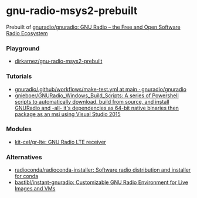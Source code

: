 gnu-radio-msys2-prebuilt
========================
Prebuilt of [gnuradio/gnuradio: GNU Radio – the Free and Open Software Radio Ecosystem](https://github.com/gnuradio/gnuradio)

### Playground
- [dirkarnez/gnu-radio-msys2-prebuilt](https://github.com/dirkarnez/gnu-radio-msys2-prebuilt)

### Tutorials
- [gnuradio/.github/workflows/make-test.yml at main · gnuradio/gnuradio](https://github.com/gnuradio/gnuradio/blob/main/.github/workflows/make-test.yml)
- [gnieboer/GNURadio_Windows_Build_Scripts: A series of Powershell scripts to automatically download, build from source, and install GNURadio and -all- it's dependencies as 64-bit native binaries then package as an msi using Visual Studio 2015](https://github.com/gnieboer/gnuradio_windows_build_scripts)

### Modules
- [kit-cel/gr-lte: GNU Radio LTE receiver](https://github.com/kit-cel/gr-lte)

### Alternatives
- [radioconda/radioconda-installer: Software radio distribution and installer for conda](https://github.com/radioconda/radioconda-installer)
- [bastibl/instant-gnuradio: Customizable GNU Radio Environment for Live Images and VMs](https://github.com/bastibl/instant-gnuradio)
